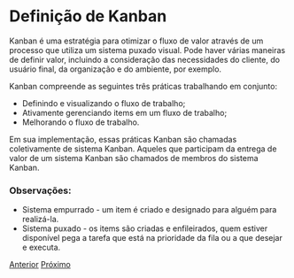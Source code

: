 # Definição de Kanban

Kanban é uma estratégia para otimizar o fluxo de valor através de um processo que utiliza um sistema puxado visual. Pode haver várias maneiras de definir valor, incluindo a consideração das necessidades do cliente, do usuário final, da organização e do ambiente, por exemplo.

Kanban compreende as seguintes três práticas trabalhando em conjunto:

- Definindo e visualizando o fluxo de trabalho;
- Ativamente gerenciando items em um fluxo de trabalho;
- Melhorando o fluxo de trabalho.

Em sua implementação, essas práticas Kanban são chamadas coletivamente de sistema Kanban. Aqueles que participam da entrega de valor de um sistema Kanban são chamados de membros do sistema Kanban.

### Observações:

- Sistema empurrado - um item é criado e designado para alguém para realizá-la.
- Sistema puxado - os items são criadas e enfileirados, quem estiver disponível pega a tarefa que está na prioridade da fila ou a que desejar e executa.

[Anterior](README.md) [Próximo](why_use_kanban.md)
